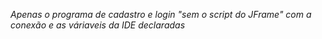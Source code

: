 *Apenas o programa de cadastro e login "sem o script do JFrame" com a conexão e as váriaveis da IDE declaradas*

